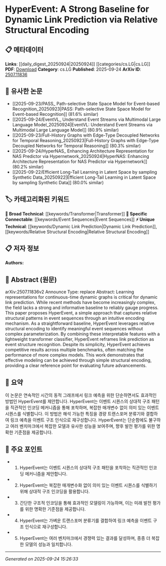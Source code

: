 <!-- KEYWORD_LINKING_METADATA:
{
  "processed_timestamp": "2025-09-24T15:26:33.800854",
  "vocabulary_version": "1.0",
  "selected_keywords": [
    "Transformer",
    "Dynamic Link Prediction",
    "Relative Structural Encoding",
    "Event Sequences"
  ],
  "rejected_keywords": [],
  "similarity_scores": {
    "Transformer": 0.85,
    "Dynamic Link Prediction": 0.9,
    "Relative Structural Encoding": 0.7,
    "Event Sequences": 0.75
  },
  "extraction_method": "AI_prompt_based",
  "budget_applied": true,
  "candidates_json": {
    "candidates": [
      {
        "surface": "Transformer",
        "canonical": "Transformer",
        "aliases": [],
        "category": "broad_technical",
        "rationale": "Transformers are a fundamental model architecture used in various machine learning tasks, including dynamic link prediction.",
        "novelty_score": 0.2,
        "connectivity_score": 0.9,
        "specificity_score": 0.7,
        "link_intent_score": 0.85
      },
      {
        "surface": "dynamic link prediction",
        "canonical": "Dynamic Link Prediction",
        "aliases": [
          "temporal link prediction"
        ],
        "category": "unique_technical",
        "rationale": "Dynamic link prediction is a specific task in graph analysis that focuses on predicting future connections in time-evolving networks.",
        "novelty_score": 0.7,
        "connectivity_score": 0.6,
        "specificity_score": 0.8,
        "link_intent_score": 0.9
      },
      {
        "surface": "relative structural encoding",
        "canonical": "Relative Structural Encoding",
        "aliases": [
          "structural encoding"
        ],
        "category": "unique_technical",
        "rationale": "This technique is central to the proposed method, providing a novel way to capture structural patterns in dynamic graphs.",
        "novelty_score": 0.8,
        "connectivity_score": 0.5,
        "specificity_score": 0.9,
        "link_intent_score": 0.7
      },
      {
        "surface": "event sequences",
        "canonical": "Event Sequences",
        "aliases": [
          "event patterns"
        ],
        "category": "specific_connectable",
        "rationale": "Understanding event sequences is crucial for modeling temporal dynamics in graphs, linking to broader temporal analysis methods.",
        "novelty_score": 0.5,
        "connectivity_score": 0.7,
        "specificity_score": 0.6,
        "link_intent_score": 0.75
      }
    ],
    "ban_list_suggestions": [
      "baseline",
      "simple approach",
      "multiple benchmarks"
    ]
  },
  "decisions": [
    {
      "candidate_surface": "Transformer",
      "resolved_canonical": "Transformer",
      "decision": "linked",
      "scores": {
        "novelty": 0.2,
        "connectivity": 0.9,
        "specificity": 0.7,
        "link_intent": 0.85
      }
    },
    {
      "candidate_surface": "dynamic link prediction",
      "resolved_canonical": "Dynamic Link Prediction",
      "decision": "linked",
      "scores": {
        "novelty": 0.7,
        "connectivity": 0.6,
        "specificity": 0.8,
        "link_intent": 0.9
      }
    },
    {
      "candidate_surface": "relative structural encoding",
      "resolved_canonical": "Relative Structural Encoding",
      "decision": "linked",
      "scores": {
        "novelty": 0.8,
        "connectivity": 0.5,
        "specificity": 0.9,
        "link_intent": 0.7
      }
    },
    {
      "candidate_surface": "event sequences",
      "resolved_canonical": "Event Sequences",
      "decision": "linked",
      "scores": {
        "novelty": 0.5,
        "connectivity": 0.7,
        "specificity": 0.6,
        "link_intent": 0.75
      }
    }
  ]
}
-->

# HyperEvent: A Strong Baseline for Dynamic Link Prediction via Relative Structural Encoding

## 📋 메타데이터

**Links**: [[daily_digest_20250924|20250924]] [[categories/cs.LG|cs.LG]]
**PDF**: [Download](https://arxiv.org/pdf/2507.11836.pdf)
**Category**: cs.LG
**Published**: 2025-09-24
**ArXiv ID**: [2507.11836](https://arxiv.org/abs/2507.11836)

## 🔗 유사한 논문
- [[2025-09-23/PASS_ Path-selective State Space Model for Event-based Recognition_20250923|PASS: Path-selective State Space Model for Event-based Recognition]] (81.6% similar)
- [[2025-09-24/EventVL_ Understand Event Streams via Multimodal Large Language Model_20250924|EventVL: Understand Event Streams via Multimodal Large Language Model]] (80.9% similar)
- [[2025-09-23/Full-History Graphs with Edge-Type Decoupled Networks for Temporal Reasoning_20250923|Full-History Graphs with Edge-Type Decoupled Networks for Temporal Reasoning]] (80.3% similar)
- [[2025-09-24/HyperNAS_ Enhancing Architecture Representation for NAS Predictor via Hypernetwork_20250924|HyperNAS: Enhancing Architecture Representation for NAS Predictor via Hypernetwork]] (80.2% similar)
- [[2025-09-22/Efficient Long-Tail Learning in Latent Space by sampling Synthetic Data_20250922|Efficient Long-Tail Learning in Latent Space by sampling Synthetic Data]] (80.0% similar)

## 🏷️ 카테고리화된 키워드
**🧠 Broad Technical**: [[keywords/Transformer|Transformer]]
**🔗 Specific Connectable**: [[keywords/Event Sequences|Event Sequences]]
**⚡ Unique Technical**: [[keywords/Dynamic Link Prediction|Dynamic Link Prediction]], [[keywords/Relative Structural Encoding|Relative Structural Encoding]]

## 📋 저자 정보

**Authors:** 

## 📄 Abstract (원문)

arXiv:2507.11836v2 Announce Type: replace 
Abstract: Learning representations for continuous-time dynamic graphs is critical for dynamic link prediction. While recent methods have become increasingly complex, the field lacks a strong and informative baseline to reliably gauge progress. This paper proposes HyperEvent, a simple approach that captures relative structural patterns in event sequences through an intuitive encoding mechanism. As a straightforward baseline, HyperEvent leverages relative structural encoding to identify meaningful event sequences without complex parameterization. By combining these interpretable features with a lightweight transformer classifier, HyperEvent reframes link prediction as event structure recognition. Despite its simplicity, HyperEvent achieves competitive results across multiple benchmarks, often matching the performance of more complex models. This work demonstrates that effective modeling can be achieved through simple structural encoding, providing a clear reference point for evaluating future advancements.

## 📝 요약

이 논문은 연속적인 시간의 동적 그래프에서 링크 예측을 위한 단순하면서도 효과적인 방법인 HyperEvent를 제안합니다. HyperEvent는 이벤트 시퀀스의 상대적 구조 패턴을 직관적인 인코딩 메커니즘을 통해 포착하며, 복잡한 매개변수 없이 의미 있는 이벤트 시퀀스를 식별합니다. 이 방법은 해석 가능한 특징을 경량 트랜스포머 분류기와 결합하여 링크 예측을 이벤트 구조 인식으로 재구성합니다. HyperEvent는 단순함에도 불구하고 여러 벤치마크에서 복잡한 모델과 유사한 성능을 보여주며, 향후 발전 평가를 위한 명확한 기준점을 제공합니다.

## 🎯 주요 포인트

- 1. HyperEvent는 이벤트 시퀀스의 상대적 구조 패턴을 포착하는 직관적인 인코딩 메커니즘을 제안합니다.
- 2. HyperEvent는 복잡한 매개변수화 없이 의미 있는 이벤트 시퀀스를 식별하기 위해 상대적 구조 인코딩을 활용합니다.
- 3. 간단한 구조적 인코딩을 통해 효과적인 모델링이 가능하며, 이는 미래 발전 평가를 위한 명확한 기준점을 제공합니다.
- 4. HyperEvent는 가벼운 트랜스포머 분류기를 결합하여 링크 예측을 이벤트 구조 인식으로 재구성합니다.
- 5. HyperEvent는 여러 벤치마크에서 경쟁력 있는 결과를 달성하며, 종종 더 복잡한 모델의 성능과 일치합니다.


---

*Generated on 2025-09-24 15:26:33*